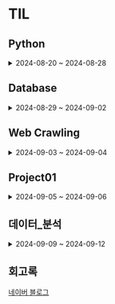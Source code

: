 # TIL

## Python

<details>
  
<summary>2024-08-20 ~ 2024-08-28</summary>
 
- 2024.08.20 [자료형, 변수, 입력](./TIL/Python/2024_08_20_Python01.md)

- 2024.08.21 [조건문, 반복문, 딕셔너리](./TIL/Python/2024_08_21_Python02.md)

- 2024.08.22 [while문, 함수](./TIL/Python/2024_08_22_Python03.md)

- 2024.08.23 [lambda, 예외처리](./TIL/Python/2024_08_23_Python04.md)

- 2024.08.26 [모듈, 외부 모듈, 클래스](./TIL/Python/2024_08_26_Python05.md)

- 2024.08.27 [클래스 활용, private 변수, 상속](./TIL/Python/2024_08_27_Python06.md)
  
- 2024.08.28 [pandas, numpy, 응용 프로젝트](./TIL/Python/2024_08_28_Python07.md)
  
</details>

## Database

<details>
  
<summary>2024-08-29 ~ 2024-09-02</summary>
  
- 2024.08.29 [데이터베이스 개요](./TIL/Database/2024_08_29_Database01.md)

- 2024.08.30 [SQL 기본, 문법](./TIL/Database/2024_08_30_Database02.md)
  
- 2024.09.02 [SQL 고급 문법 (데이터 형식, 조인)](./TIL/Database/2024_09_02_Database03.md)

</details>

## Web Crawling

<details>
  
<summary>2024-09-03 ~ 2024-09-04</summary>
  
- 2024.09.03 [API 사용, 정적 웹 크롤링, 데이터베이스 저장](./TIL/Web_Crawling/2024_09_03_Web_Crawling_01.md)

- 2024.09.04 [동적 크롤링](./TIL/Web_Crawling/2024_09_04_Web_Crawling_02.md)

</details>

## Project01

<details>
  
<summary>2024-09-05 ~ 2024-09-06</summary>
  
- 2024.09.05 [Project01](./TIL/Project01/2024_09_05_Project01.md)

- 2024.09.06 https://github.com/SKNETWORKS-FAMILY-AICAMP/SKN05-1nd-2Team

</details>

## 데이터_분석

<details>
  
<summary>2024-09-09 ~ 2024-09-12</summary>
  
- 2024.09.09 [Pandas 자료 구조, 인덱스 활용, 산술연산](./TIL/데이터_분석/2024_09_09_데이터_분석01.md)


</details>

## 회고록

  [네이버 블로그](https://blog.naver.com/ghzm888)

